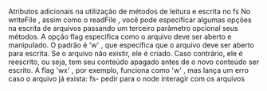 Atributos adicionais na utilização de métodos de leitura e escrita no fs
No writeFile , assim como o readFile , você pode especificar algumas opções na escrita de arquivos passando um terceiro parâmetro opcional seus métodos.
A opção flag especifica como o arquivo deve ser aberto e manipulado. O padrão é 'w' , que especifica que o arquivo deve ser aberto para escrita.
Se o arquivo não existir, ele é criado. Caso contrário, ele é reescrito, ou seja, tem seu conteúdo apagado antes de o novo conteúdo ser escrito. A flag 'wx' , por exemplo, funciona como 'w' , mas lança um erro caso o arquivo já exista:
fs- pedir para o node interagir com os arquivos